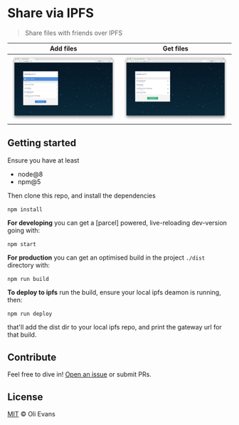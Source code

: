 # Share via IPFS

> Share files with friends over IPFS

| Add files | Get files |
|-----------|-----------|
| ![](docs/add-files.png) | ![](docs/get-files.png) |

## Getting started

Ensure you have at least

- node@8
- npm@5

Then clone this repo, and install the dependencies

```
npm install
```

**For developing** you can get a [parcel] powered, live-reloading dev-version going with:

```sh
npm start
```

**For production** you can get an optimised build in the project `./dist` directory with:

```
npm run build
```

**To deploy to ipfs** run the build, ensure your local ipfs deamon is running, then:

```
npm run deploy
```

that'll add the dist dir to your local ipfs repo, and print the gateway url for that build.

## Contribute

Feel free to dive in! [Open an issue](https://github.com/tableflip/share-via-ipfs/issues/new) or submit PRs.

## License

[MIT](LICENSE) © Oli Evans
